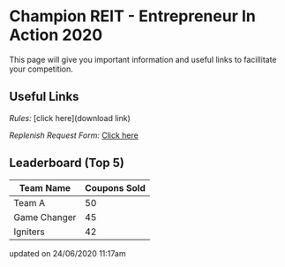 
# Champion REIT - Entrepreneur In Action 2020


This page will give you important information and useful links to facillitate your competition.


## Useful Links
*Rules:*  [click here](download link)

*Replenish Request Form:*  [Click here](https://forms.gle/onVRqMoBndmg4KW77)



## Leaderboard (Top 5)

| Team Name | Coupons Sold |
| ----- | ------ |
| Team A | 50 |
| Game Changer | 45 |
| Igniters | 42 | 

updated on 24/06/2020 11:17am
